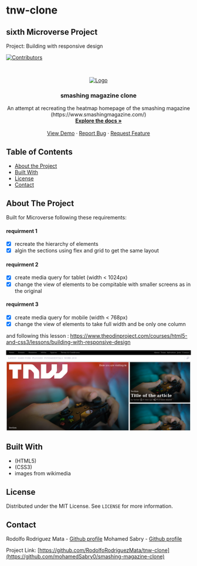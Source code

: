 # tnw-clone

## sixth Microverse Project

Project: Building with responsive design


<!-- PROJECT SHIELDS -->
<!--
*** I'm using markdown "reference style" links for readability.
*** Reference links are enclosed in brackets [ ] instead of parentheses ( ).
*** See the bottom of this document for the declaration of the reference variables
*** for contributors-url, forks-url, etc. This is an optional, concise syntax you may use.
*** https://www.markdownguide.org/basic-syntax/#reference-style-links
-->
[![Contributors][contributors-shield]][contributors-url]




<!-- PROJECT LOGO -->
<br />
<p align="center">
  <a href="https://github.com/RodolfoRodriguezMata/tnw-clone/">
    <img src="images/html-five2.svg" alt="Logo" width="200">

  </a>

  <h3 align="center">smashing magazine clone</h3>

  <p align="center">
    An attempt at recreating the heatmap homepage of the smashing magazine 
    (https://www.smashingmagazine.com/)
    <br />
    <a href="https://github.com/RodolfoRodriguezMata/tnw-clone/"><strong>Explore the docs »</strong></a>
    <br />
    <br />
    <a href="https://raw.githack.com/RodolfoRodriguezMata/tnw-clone/feature-branch/index.html">View Demo</a>
    ·
    <a href="https://github.com/RodolfoRodriguezMata/tnw-clone/issues">Report Bug</a>
    ·
    <a href="https://github.com/RodolfoRodriguezMata/tnw-clone/issues">Request Feature</a>
  </p>
</p>



<!-- TABLE OF CONTENTS -->
## Table of Contents

* [About the Project](#about-the-project)
* [Built With](#built-with)
* [License](#license)
* [Contact](#contact)



<!-- ABOUT THE PROJECT -->
## About The Project

Built for Microverse following these requirements:
#### requirment 1
- [x] recreate the hierarchy of elements
- [x] algin the sections using flex and grid to get the same layout

#### requirment 2
- [x] create media query for tablet (width < 1024px) 
- [x] change the view of elements to be compitable with smaller screens as in the original

#### requirment 3
- [x] create media query for mobile (width < 768px)
- [x] change the view of elements to take full width and be only one column

and following this lesson :
https://www.theodinproject.com/courses/html5-and-css3/lessons/building-with-responsive-design 

[![Product Name Screen Shot][product-screenshot]](images/screenshot.png)

## Built With
* (HTML5)
* (CSS3)
* images from wikimedia

<!-- LICENSE -->
## License

Distributed under the MIT License. See `LICENSE` for more information.



<!-- CONTACT -->
## Contact

Rodolfo Rodriguez Mata - [Github profile](https://github.com/RodolfoRodriguezMata)
Mohamed Sabry - [Github profile](https://github.com/mohamedSabry0)

Project Link: [https://github.com/RodolfoRodriguezMata/tnw-clone](https://github.com/mohamedSabry0/smashing-magazine-clone)







<!-- MARKDOWN LINKS & IMAGES -->
<!-- https://www.markdownguide.org/basic-syntax/#reference-style-links -->
[contributors-shield]: https://img.shields.io/github/contributors/othneildrew/Best-README-Template.svg?style=flat-square
[contributors-url]: https://github.com/mohamedSabry0/smashing-magazine-clone/graphs/contributors
[forks-shield]: https://img.shields.io/github/forks/othneildrew/Best-README-Template.svg?style=flat-square
[forks-url]: https://github.com/othneildrew/Best-README-Template/network/members
[stars-shield]: https://img.shields.io/github/stars/othneildrew/Best-README-Template.svg?style=flat-square
[stars-url]: https://github.com/othneildrew/Best-README-Template/stargazers
[issues-shield]: https://img.shields.io/github/issues/othneildrew/Best-README-Template.svg?style=flat-square
[issues-url]: https://github.com/othneildrew/Best-README-Template/issues
[license-shield]: https://img.shields.io/github/license/othneildrew/Best-README-Template.svg?style=flat-square
[license-url]: https://github.com/othneildrew/Best-README-Template/blob/master/LICENSE.txt
[linkedin-shield]: https://img.shields.io/badge/-LinkedIn-black.svg?style=flat-square&logo=linkedin&colorB=555
[linkedin-url]: https://linkedin.com/in/othneildrew
[product-screenshot]: images/screenshot.png